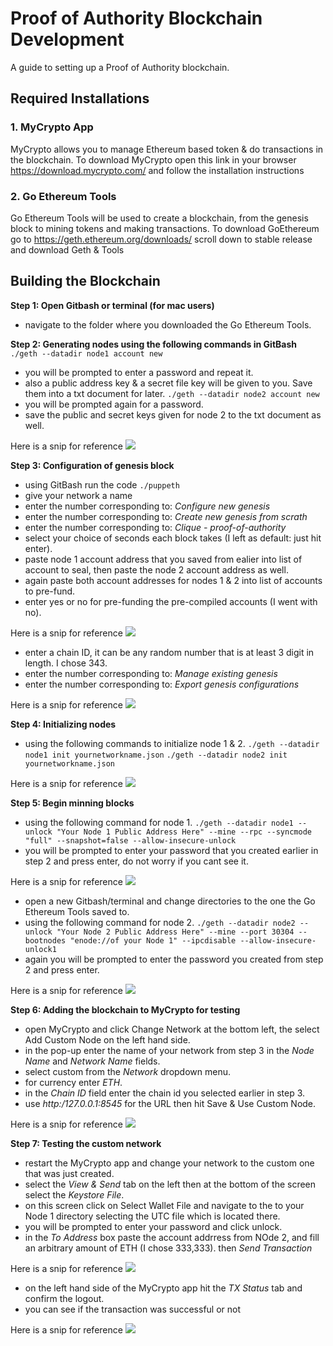 # Proof of Authority Blockchain Development 

A guide to setting up a Proof of Authority blockchain.


## Required Installations

### 1. MyCrypto App
MyCrypto allows you to manage Ethereum based token & do transactions in the blockchain. To download MyCrypto open this link in your browser https://download.mycrypto.com/ and follow the installation instructions

### 2. Go Ethereum Tools
Go Ethereum Tools will be used to create a blockchain, from the genesis block to mining tokens and making transactions. To download GoEthereum go to https://geth.ethereum.org/downloads/ scroll down to stable release and download Geth & Tools 



## Building the Blockchain

**Step 1: Open Gitbash or terminal (for mac users)**
- navigate to the folder where you downloaded the Go Ethereum Tools.

**Step 2: Generating nodes using the following commands in GitBash**
`./geth --datadir node1 account new`
- you will be prompted to enter a password and repeat it.
- also a public address key & a secret file key will be given to you. Save them into a txt document for later.
`./geth --datadir node2 account new`
- you will be prompted again for a password.
- save the public and secret keys given for node 2 to the txt document as well.

Here is a snip for reference
![](/Screenshots/1_Node_Creation.PNG)

**Step 3: Configuration of genesis block**
- using GitBash run the code 
`./puppeth`
- give your network a name 
- enter the number corresponding to: *Configure new genesis*
- enter the number corresponding to: *Create new genesis from scrath*
- enter the number corresponding to: *Clique - proof-of-authority*
- select your choice of seconds each block takes (I left as default: just hit enter).
- paste node 1 account address that you saved from ealier into list of account to seal, then paste the node 2 account address as well.
- again paste both account addresses for nodes 1 & 2 into list of accounts to pre-fund. 
- enter yes or no for pre-funding the pre-compiled accounts (I went with no).

Here is a snip for reference
![](/Screenshots/2_Genesis_Config.PNG)

- enter a chain ID, it can be any random number that is at least 3 digit in length. I chose 343.
- enter the number corresponding to: *Manage existing genesis*
- enter the number corresponding to: *Export genesis configurations*

Here is a snip for reference 
![](/Screenshots/3_Manage_Genesis.PNG)

**Step 4: Initializing nodes**
- using the following commands to initialize node 1 & 2.
`./geth --datadir node1 init yournetworkname.json`
`./geth --datadir node2 init yournetworkname.json`

Here is a snip for reference 
![](/Screenshots/4_Initializing_Nodes.PNG)

**Step 5: Begin minning blocks**
- using the following command for node 1.
`./geth --datadir node1 --unlock "Your Node 1 Public Address Here" --mine --rpc --syncmode "full" --snapshot=false --allow-insecure-unlock`
- you will be prompted to enter your password that you created earlier in step 2 and press enter, do not worry if you cant see it.

Here is a snip for reference
![](/Screenshots/5_Running_Node_1.PNG)

- open a new Gitbash/terminal and change directories to the one the Go Ethereum Tools saved to.
- using the following command for node 2. 
`./geth --datadir node2 --unlock "Your Node 2 Public Address Here" --mine --port 30304 --bootnodes "enode://of your Node 1" --ipcdisable --allow-insecure-unlock1`
- again you will be prompted to enter the password you created from step 2 and press enter.

Here is a snip for reference
![](/Screenshots/5_Running_Node_2.PNG)

**Step 6: Adding the blockchain to MyCrypto for testing**
- open MyCrypto and click Change Network at the bottom left, the select Add Custom Node on the left hand side.
- in the pop-up enter the name of your network from step 3 in the *Node Name* and *Network Name* fields.
- select custom from the *Network* dropdown menu.
- for currency enter *ETH*.
- in the *Chain ID* field enter the chain id you selected earlier in step 3.
- use *http:/127.0.0.1:8545* for the URL then hit Save & Use Custom Node.

Here is a snip for reference
![](/Screenshots/7_Adding_Custom_Node.PNG)

**Step 7: Testing the custom network**
- restart the MyCrypto app and change your network to the custom one that was just created.
- select the *View & Send* tab on the left then at the bottom of the screen select the *Keystore File*.
- on this screen click on Select Wallet File and navigate to the to your Node 1 directory selecting the UTC file which is located there.
- you will be prompted to enter your password and click unlock.
- in the *To Address* box paste the account addrress from NOde 2, and fill an arbitrary amount of ETH (I chose 333,333). then *Send Transaction*

Here is a snip for reference
![](/Screenshots/8_Sending_to_Node_2.PNG)

- on the left hand side of the MyCrypto app hit the *TX Status* tab and confirm the logout.
- you can see if the transaction was successful or not

Here is a snip for reference
![](/Screenshots/9_TX_Status.PNG)


